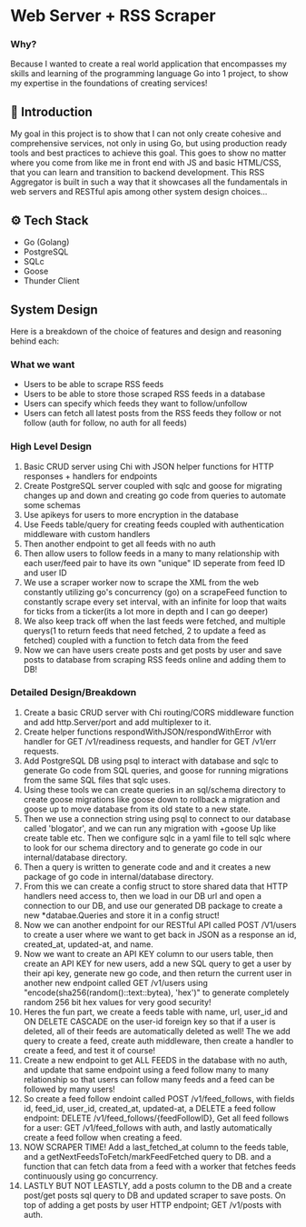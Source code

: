 # Web Server + RSS Scraper
### Why?
Because I wanted to create a real world application that encompasses my skills and learning of the programming language Go into 1 project, to show my expertise in the foundations of creating services!

## 🤖 Introduction

My goal in this project is to show that I can not only create cohesive and comprehensive services, not only in using Go, but using production ready tools and best practices to achieve this goal. This goes to show no matter where you come from like me in front end with JS and basic HTML/CSS, that you can learn and transition to backend development. This RSS Aggregator is built in such a way that it showcases all the fundamentals in web servers and RESTful apis among other system design choices...

## ⚙️ Tech Stack

- Go (Golang)
- PostgreSQL
- SQLc
- Goose
- Thunder Client

## System Design

 Here is a breakdown of the choice of features and design and reasoning behind each:
 ### What we want
 - Users to be able to scrape RSS feeds
 - Users to be able to store those scraped RSS feeds in a database
 - Users can specify which feeds they want to follow/unfollow
 - Users can fetch all latest posts from the RSS feeds they follow or not follow (auth for follow, no auth for all feeds)

### High Level Design
1. Basic CRUD server using Chi with JSON helper functions for HTTP responses + handlers for endpoints
2. Create PostgreSQL server coupled with sqlc and goose for migrating changes up and down and creating go code from queries to automate some schemas
3. Use apikeys for users to more encryption in the database
4. Use Feeds table/query for creating feeds coupled with authentication middleware with custom handlers
5. Then another endpoint to get all feeds with no auth
6. Then allow users to follow feeds in a many to many relationship with each user/feed pair to have its own "unique" ID seperate from feed ID and user ID
7. We use a scraper worker now to scrape the XML from the web constantly utilizing go's concurrency (go) on a scrapeFeed function to constantly scrape every set interval, with an infinite for loop that waits for ticks from a ticker(its a lot more in depth and I can go deeper)
8. We also keep track off when the last feeds were fetched, and multiple querys(1 to return feeds that need fetched, 2 to update a feed as fetched) coupled with a function to fetch data from the feed
9. Now we can have users create posts and get posts by user and save posts to database from scraping RSS feeds online and adding them to DB!

### Detailed Design/Breakdown
1) Create a basic CRUD server with Chi routing/CORS middleware function and add http.Server/port and add multiplexer to it.
2) Create helper functions respondWithJSON/respondWithError with  handler for GET /v1/readiness requests, and handler for GET /v1/err requests.
3) Add PostgreSQL DB using psql to interact with database and sqlc to generate Go code from SQL queries, and goose for running migrations from the same SQL files that sqlc uses.
4) Using these tools we can create queries in an sql/schema directory to create goose migrations like goose down to rollback a migration and goose up to move database from its old state to a new state.
5) Then we use a connection string using psql to connect to our database called 'blogator', and we can run any migration with +goose Up like create table etc. Then we configure sqlc in a yaml file to tell sqlc where to look for our schema directory and to generate go code in our internal/database directory.
6) Then a query is written to generate code and and it creates a new package of go code in internal/database directory.
7) From this we can create a config struct to store shared data that HTTP handlers need access to, then we load in our DB url and open a connection to our DB, and use our generated DB package to create a new *databae.Queries and store it in a config struct!
8) Now we can another endpoint for our RESTful API called POST /V1/users to create a user where we want to get back in JSON as a response an id, created_at, updated-at, and name.
9) Now we want to create an API KEY column to our users table, then create an API KEY for new users, add a new SQL query to get a user by their api key, generate new go code, and then return the current user in another new endpoint called GET /v1/users using "encode(sha256(random()::text::bytea), 'hex')" to generate completely random 256 bit hex values for very good security!
10) Heres the fun part, we create a feeds table with name, url, user_id and ON DELETE CASCADE on the user-id foreign key so that if a user is deleted, all of their feeds are automatically deleted as well! The we add query to create a feed, create auth middleware, then create a handler to create a feed, and test it of course!
11) Create a new endpoint to get ALL FEEDS in the database with no auth, and update that same endpoint using a feed follow many to many relationship so that users can follow many feeds and a feed can be followed by many users!
12) So create a feed follow endoint called POST /v1/feed_follows, with fields id, feed_id, user_id, created_at, updated-at, a DELETE a feed follow endpoint: DELETE /v1/feed_follows/{feedFollowID}, Get all feed follows for a user: GET /v1/feed_follows with auth, and lastly automatically create a feed follow when creating a feed.
13) NOW SCRAPER TIME! Add a last_fetched_at column to the feeds table, and a getNextFeedsToFetch/markFeedFetched query to DB. and a function that can fetch data from a feed with a worker that fetches feeds continuously using go concurrency.
14) LASTLY BUT NOT LEASTLY, add a posts column to the DB and a create post/get posts sql query to DB and updated scraper to save posts. On top of adding a get posts by user HTTP endpoint; GET /v1/posts with auth.
